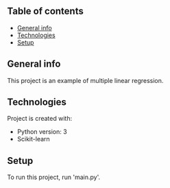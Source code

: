 ## Table of contents
* [General info](#general-info)
* [Technologies](#technologies)
* [Setup](#setup)

## General info
This project is an example of multiple linear regression. 
	
## Technologies
Project is created with:
* Python version: 3
* Scikit-learn

## Setup
To run this project, run 'main.py'. 
